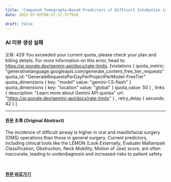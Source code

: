 ```yaml
---
title: 'Computed Tomography–Based Predictors of Difficult Intubation in Oral and Maxillofacial Surgery Patients'
date: 2025-07-03T06:57:17.577918

draft: false
---
```


### AI 리뷰 생성 실패
오류: 429 You exceeded your current quota, please check your plan and billing details. For more information on this error, head to: https://ai.google.dev/gemini-api/docs/rate-limits. [violations {
  quota_metric: "generativelanguage.googleapis.com/generate_content_free_tier_requests"
  quota_id: "GenerateRequestsPerDayPerProjectPerModel-FreeTier"
  quota_dimensions {
    key: "model"
    value: "gemini-1.5-flash"
  }
  quota_dimensions {
    key: "location"
    value: "global"
  }
  quota_value: 50
}
, links {
  description: "Learn more about Gemini API quotas"
  url: "https://ai.google.dev/gemini-api/docs/rate-limits"
}
, retry_delay {
  seconds: 42
}
]

---

#### 원문 초록 (Original Abstract)
The incidence of difficult airway is higher in oral and maxillofacial surgery (OMS) operations than those in general surgery. Current predictors, including clinical tools like the LEMON (Look Externally, Evaluate Mallampati Classification, Obstruction, Neck Mobility, Motion of Jaw) score, are often inaccurate, leading to underdiagnosis and increased risks to patient safety.

<br>

**[원문 바로가기](https://www.joms.org/article/S0278-2391(25)00244-7/fulltext?rss=yes)**
